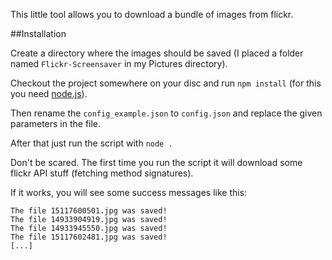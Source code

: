 This little tool allows you to download a bundle of images from flickr.

##Installation

Create a directory where the images should be saved (I placed a folder named ``Flickr-Screensaver`` in my Pictures directory).

Checkout the project somewhere on your disc and run ``npm install`` (for this you need [node.js](http://nodejs.org/)).

Then rename the ``config_example.json`` to ``config.json`` and replace the given parameters in the file.

After that just run the script with ``node .``

Don't be scared. The first time you run the script it will download some flickr API stuff (fetching method signatures).

If it works, you will see some success messages like this:

```
The file 15117600501.jpg was saved!
The file 14933904919.jpg was saved!
The file 14933945550.jpg was saved!
The file 15117602481.jpg was saved!
[...]
```

